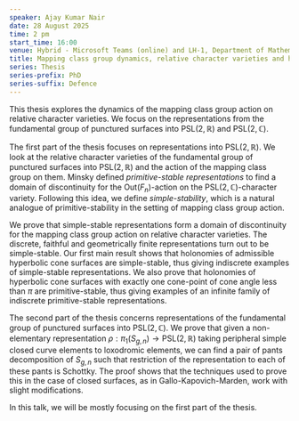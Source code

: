 ```yaml
---
speaker: Ajay Kumar Nair
date: 28 August 2025
time: 2 pm
start_time: 16:00
venue: Hybrid - Microsoft Teams (online) and LH-1, Department of Mathematics
title: Mapping class group dynamics, relative character varieties and hyperbolic cone-surfaces
series: Thesis
series-prefix: PhD
series-suffix: Defence
---
```


This thesis explores the dynamics of the mapping class group action on relative character varieties. We focus on the representations from the fundamental group
of punctured surfaces into $\mathrm{PSL}(2,\mathbb{R})$ and $\mathrm{PSL}(2,\mathbb{C})$.

The first part of the thesis focuses on representations into $\mathrm{PSL}(2,\mathbb{R})$. We look at the relative character varieties of the fundamental group
of punctured surfaces into $\mathrm{PSL}(2,\mathbb{R})$ and the action of the mapping class group on them. Minsky defined _primitive-stable representations_ to
find a domain of discontinuity for the $\mathrm{Out}(F_n)$-action on the $\mathrm{PSL}(2,\mathbb{C})$-character variety. Following this idea, we define
_simple-stability_, which is a natural analogue of primitive-stability in the setting of mapping class group action.

We prove that simple-stable representations form a domain of discontinuity for the mapping class group action on relative character varieties. The discrete,
faithful and geometrically finite representations turn out to be simple-stable. Our first main result shows that holonomies of admissible hyperbolic cone
surfaces are simple-stable, thus giving indiscrete examples of simple-stable representations. We also prove that holonomies of hyperbolic cone surfaces
with exactly one cone-point of cone angle less than $\pi$ are primitive-stable, thus giving examples of an infinite family of indiscrete primitive-stable
representations.

The second part of the thesis concerns representations of the fundamental group of punctured surfaces into $\mathrm{PSL}(2,\mathbb{C})$. We prove that given
a non-elementary representation $\rho: \pi_1(S_{g,n}) \to \mathrm{PSL}(2,\mathbb{R})$ taking peripheral simple closed curve elements to loxodromic elements,
we can find a pair of pants decomposition of $S_{g,n}$ such that restriction of the representation to each of these pants is Schottky. The proof shows that
the techniques used to prove this in the case of closed surfaces, as in Gallo-Kapovich-Marden, work with slight modifications.

In this talk, we will be mostly focusing on the first part of the thesis.
